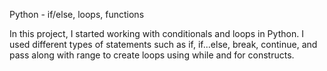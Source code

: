Python - if/else, loops, functions

In this project, I started working with conditionals and loops in Python. I used different types of statements such as if, if...else, break, continue, and pass along with range to create loops using while and for constructs.
